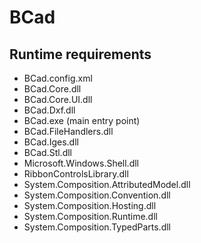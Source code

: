 BCad
====

Runtime requirements
--------------------
* BCad.config.xml
* BCad.Core.dll
* BCad.Core.UI.dll
* BCad.Dxf.dll
* BCad.exe (main entry point)
* BCad.FileHandlers.dll
* BCad.Iges.dll
* BCad.Stl.dll
* Microsoft.Windows.Shell.dll
* RibbonControlsLibrary.dll
* System.Composition.AttributedModel.dll
* System.Composition.Convention.dll
* System.Composition.Hosting.dll
* System.Composition.Runtime.dll
* System.Composition.TypedParts.dll